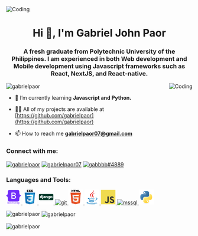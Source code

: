 <img align="top" alt="Coding" height="300" width="1000" src="https://miro.medium.com/max/1400/0*x4rQFjfi0iK3gS1T.gif">

<h1 align="center">Hi 👋, I'm Gabriel John Paor</h1>
<h3 align="center">A fresh graduate from Polytechnic University of the Philippines. I am experienced in both Web development and Mobile development using Javascript frameworks such as React, NextJS, and React-native.</h3>
<img align="right" alt="Coding" style="width="350"; height="350"" src="https://i.pinimg.com/originals/e4/26/70/e426702edf874b181aced1e2fa5c6cde.gif">

<p align="left"> <img src="https://komarev.com/ghpvc/?username=gabrielpaor&label=Profile%20views&color=0e75b6&style=flat" alt="gabrielpaor" /> </p>

- 🌱 I’m currently learning **Javascript and Python.**

- 👨‍💻 All of my projects are available at [https://github.com/gabrielpaor](https://github.com/gabrielpaor)

- 📫 How to reach me **gabrielpaor07@gmail.com**


<h3 align="left">Connect with me:</h3>
<p align="left">
<a href="https://fb.com/gabrielpaor" target="blank"><img align="center" src="https://raw.githubusercontent.com/rahuldkjain/github-profile-readme-generator/master/src/images/icons/Social/facebook.svg" alt="gabrielpaor" height="30" width="40" /></a>
<a href="https://www.hackerrank.com/gabrielpaor07" target="blank"><img align="center" src="https://raw.githubusercontent.com/rahuldkjain/github-profile-readme-generator/master/src/images/icons/Social/hackerrank.svg" alt="gabrielpaor07" height="30" width="40" /></a>
<a href="https://discord.gg/gabbbb#4889" target="blank"><img align="center" src="https://raw.githubusercontent.com/rahuldkjain/github-profile-readme-generator/master/src/images/icons/Social/discord.svg" alt="gabbbb#4889" height="30" width="40" /></a>
</p>

<h3 align="left">Languages and Tools:</h3>
<p align="left"> <a href="https://getbootstrap.com" target="_blank" rel="noreferrer"> <img src="https://raw.githubusercontent.com/devicons/devicon/master/icons/bootstrap/bootstrap-plain-wordmark.svg" alt="bootstrap" width="40" height="40"/> </a> <a href="https://www.w3schools.com/css/" target="_blank" rel="noreferrer"> <img src="https://raw.githubusercontent.com/devicons/devicon/master/icons/css3/css3-original-wordmark.svg" alt="css3" width="40" height="40"/> </a> <a href="https://www.djangoproject.com/" target="_blank" rel="noreferrer"> <img src="https://raw.githubusercontent.com/devicons/devicon/master/icons/django/django-original.svg" alt="django" width="40" height="40"/> </a> <a href="https://git-scm.com/" target="_blank" rel="noreferrer"> <img src="https://www.vectorlogo.zone/logos/git-scm/git-scm-icon.svg" alt="git" width="40" height="40"/> </a> <a href="https://www.w3.org/html/" target="_blank" rel="noreferrer"> <img src="https://raw.githubusercontent.com/devicons/devicon/master/icons/html5/html5-original-wordmark.svg" alt="html5" width="40" height="40"/> </a> <a href="https://www.java.com" target="_blank" rel="noreferrer"> <img src="https://raw.githubusercontent.com/devicons/devicon/master/icons/java/java-original.svg" alt="java" width="40" height="40"/> </a> <a href="https://developer.mozilla.org/en-US/docs/Web/JavaScript" target="_blank" rel="noreferrer"> <img src="https://raw.githubusercontent.com/devicons/devicon/master/icons/javascript/javascript-original.svg" alt="javascript" width="40" height="40"/> </a> <a href="https://www.microsoft.com/en-us/sql-server" target="_blank" rel="noreferrer"> <img src="https://www.svgrepo.com/show/303229/microsoft-sql-server-logo.svg" alt="mssql" width="40" height="40"/> </a> <a href="https://www.python.org" target="_blank" rel="noreferrer"> <img src="https://raw.githubusercontent.com/devicons/devicon/master/icons/python/python-original.svg" alt="python" width="40" height="40"/> </a> </p>

<p><img align="left" src="https://github-readme-stats.vercel.app/api/top-langs?username=gabrielpaor&show_icons=true&locale=en&layout=compact" alt="gabrielpaor" /></p>

<p>&nbsp;<img align="center" src="https://github-readme-stats.vercel.app/api?username=gabrielpaor&show_icons=true&locale=en" alt="gabrielpaor" /></p>

<p><img align="center" src="https://github-readme-streak-stats.herokuapp.com/?user=gabrielpaor&" alt="gabrielpaor" /></p>
